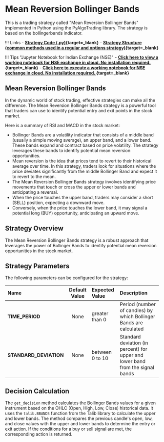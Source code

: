# Mean Reversion Bollinger Bands
This is a trading strategy called "Mean Reversion Bollinger Bands" implemented in Python using the PyAlgoTrading library. The strategy is based on the bollingerbands indicator.

!!! Links
    - **[Strategy Code (.py)](https://github.com/algobulls/pyalgostrategypool/blob/master/pyalgostrategypool/mean_reversion_bollinger_bands/_strategy.py){target=_blank}**
    - **[Strategy Structure (common methods used in a regular and options strategy)](strategy_guides/common_strategy_guide.md){target=_blank}**
    
!!! Tips "Jupyter Notebook for Indian Exchange (NSE)"
    - **[Click here to view a working notebook for NSE exchange in cloud. No installation required. ](https://nbviewer.org/github/algobulls/pyalgotrading/blob/master/jupyter/nse_equity/mean_reversion_bollinger_bands.ipynb){target=_blank}**
    - **[Click here to execute a working notebook for NSE exchange in cloud. No installation required. ](https://mybinder.org/v2/gh/algobulls/pyalgotrading/fe289cc5d5df69e7b87b930cce110326645cd99d?urlpath=lab%2Ftree%2Fjupyter%2Fnse_equity%2Fmean_reversion_bollinger_bands.ipynb){target=_blank}**
    
## Mean Reversion Bollinger Bands
In the dynamic world of stock trading, effective strategies can make all the difference. The Mean Reversion Bollinger Bands strategy is a powerful tool that traders can use to identify potential entry and exit points in the stock market.

Here is a summary of RSI and MACD in the stock market:
- Bollinger Bands are a volatility indicator that consists of a middle band (usually a simple moving average), an upper band, and a lower band. These bands expand and contract based on price volatility. The strategy leverages these bands to identify potential mean reversion opportunities.
- Mean reversion is the idea that prices tend to revert to their historical average over time. In this strategy, traders look for situations where the price deviates significantly from the middle Bollinger Band and expect it to revert to the mean.
- The Mean Reversion Bollinger Bands strategy involves identifying price movements that touch or cross the upper or lower bands and anticipating a reversal. 
- When the price touches the upper band, traders may consider a short (SELL) position, expecting a downward move.
- Conversely, when the price touches the lower band, it may signal a potential long (BUY) opportunity, anticipating an upward move.

## Strategy Overview
The Mean Reversion Bollinger Bands strategy is a robust approach that leverages the power of Bollinger Bands to identify potential mean reversion opportunities in the stock market.

## Strategy Parameters
The following parameters can be configured for the strategy:

| Name                   |  Default Value  | Expected Value   | Description                                                                    |
|:-----------------------|:---------------:|:-----------------|:-------------------------------------------------------------------------------|
| **TIME_PERIOD**        |      None       | greater than 0   | Period (number of candles) by which Bollinger Bands are calculated             |
| **STANDARD_DEVIATION** |      None       | between 0 to 10  | Standard deviation (in percent) for upper and lower band from the signal bands |

## Decision Calculation

The `get_decision` method calculates the Bollinger Bands values for a given instrument based on the OHLC (Open, High, Low, Close) historical data. It uses the `talib.BBANDS` function from the Talib library to calculate the upper and lower bands. The method compares the previous candle's open, low, and close values with the upper and lower bands to determine the entry or exit action. If the conditions for a buy or sell signal are met, the corresponding action is returned.